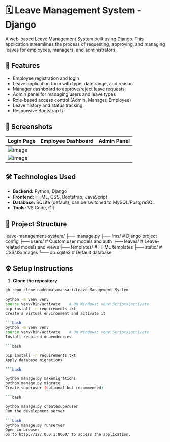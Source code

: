 # 🗓️ Leave Management System - Django

A web-based Leave Management System built using Django. This application streamlines the process of requesting, approving, and managing leaves for employees, managers, and administrators.

## 🚀 Features

- Employee registration and login
- Leave application form with type, date range, and reason
- Manager dashboard to approve/reject leave requests
- Admin panel for managing users and leave types
- Role-based access control (Admin, Manager, Employee)
- Leave history and status tracking
- Responsive Bootstrap UI

## 📸 Screenshots

| Login Page | Employee Dashboard | Admin Panel |
|------------|--------------------|-------------|
| ![image](https://github.com/user-attachments/assets/8fa7dde5-0429-4439-b415-92c46399960d)
 | ![image](https://github.com/user-attachments/assets/b71d53a2-7b08-4e06-b527-ed0e0fe849e1)


## 🛠️ Technologies Used

- **Backend:** Python, Django
- **Frontend:** HTML, CSS, Bootstrap, JavaScript
- **Database:** SQLite (default), can be switched to MySQL/PostgreSQL
- **Tools:** VS Code, Git

## 🧱 Project Structure
leave-management-system/
├── manage.py
├── lms/ # Django project config
├── users/ # Custom user models and auth
├── leaves/ # Leave-related models and views
├── templates/ # HTML templates
├── static/ # CSS/JS/Images
└── db.sqlite3 # Default database

## ⚙️ Setup Instructions

1. **Clone the repository**
```bash
gh repo clone nadeemalamansari/Leave-Management-System

python -m venv venv
source venv/bin/activate    # On Windows: venv\Scripts\activate
pip install -r requirements.txt
Create a virtual environment and activate it

```bash
python -m venv venv
source venv/bin/activate    # On Windows: venv\Scripts\activate
Install required dependencies

```bash

pip install -r requirements.txt
Apply database migrations

```bash

python manage.py makemigrations
python manage.py migrate
Create superuser (optional but recommended)

```bash

python manage.py createsuperuser
Run the development server

```bash
python manage.py runserver
Open in browser
Go to http://127.0.0.1:8000/ to access the application.
